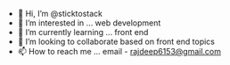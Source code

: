 - 👋 Hi, I’m @sticktostack
- 👀 I’m interested in ... web development 
- 🌱 I’m currently learning ... front end
- 💞️ I’m looking to collaborate based on front end topics
- 📫 How to reach me ... email - rajdeep6153@gmail.com

<!---
sticktostack/sticktostack is a ✨ special ✨ repository because its `README.md` (this file) appears on your GitHub profile.
You can click the Preview link to take a look at your changes.
--->
